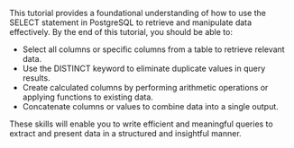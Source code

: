 
This tutorial provides a foundational understanding of how to use the SELECT statement in PostgreSQL to retrieve and manipulate data effectively. By the end of this tutorial, you should be able to:

- Select all columns or specific columns from a table to retrieve relevant data.
- Use the DISTINCT keyword to eliminate duplicate values in query results.
- Create calculated columns by performing arithmetic operations or applying functions to existing data.
- Concatenate columns or values to combine data into a single output.

These skills will enable you to write efficient and meaningful queries to extract and present data in a structured and insightful manner.